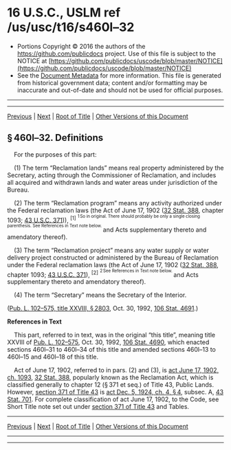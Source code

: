 ---
---

# 16 U.S.C., USLM ref /us/usc/t16/s460l–32

* Portions Copyright © 2016 the authors of the https://github.com/publicdocs project.
  Use of this file is subject to the NOTICE at [https://github.com/publicdocs/uscode/blob/master/NOTICE](https://github.com/publicdocs/uscode/blob/master/NOTICE)
* See the [Document Metadata](././../../../../../..//README.md) for more information.
  This file is generated from historical government data; content and/or formatting may be inaccurate and out-of-date and should not be used for official purposes.

----------
----------

[Previous](./../../../../../..//us/usc/t16/ch1/schLXIX/ptE/m__us_usc_t16_s460l–31.md) | [Next](./../../../../../..//us/usc/t16/ch1/schLXIX/ptE/m__us_usc_t16_s460l–33.md) | [Root of Title](./../../../../../../) | [Other Versions of this Document](https://publicdocs.github.io/go/links?ns=uslm&ref=%2Fus%2Fusc%2Ft16%2Fs460l%E2%80%9332)

## § 460l–32. Definitions

    For the purposes of this part:

    (1) The term “Reclamation lands” means real property administered by the Secretary, acting through the Commissioner of Reclamation, and includes all acquired and withdrawn lands and water areas under jurisdiction of the Bureau.

    (2) The term “Reclamation program” means any activity authorized under the Federal reclamation laws (the Act of June 17, 1902 ([32 Stat. 388][/us/stat/32/388], chapter 1093; [43 U.S.C. 371][/us/usc/t43/s371])), <sup>\[1\]</sup>  <sup><sup> 1 So in original. There should probably be only a single closing parenthesis. See References in Text note below. </sup></sup>  and Acts supplementary thereto and amendatory thereof).

    (3) The term “Reclamation project” means any water supply or water delivery project constructed or administered by the Bureau of Reclamation under the Federal reclamation laws (the Act of June 17, 1902 ([32 Stat. 388][/us/stat/32/388], chapter 1093; [43 U.S.C. 371][/us/usc/t43/s371]), <sup>\[2\]</sup>  <sup><sup> 2 See References in Text note below. </sup></sup>  and Acts supplementary thereto and amendatory thereof).

    (4) The term “Secretary” means the Secretary of the Interior.

([Pub. L. 102–575, title XXVIII, § 2803][/us/pl/102/575/s2803], Oct. 30, 1992, [106 Stat. 4691][/us/stat/106/4691].)

 __References in Text__ 

    This part, referred to in text, was in the original “this title”, meaning title XXVIII of [Pub. L. 102–575][/us/pl/102/575], Oct. 30, 1992, [106 Stat. 4690][/us/stat/106/4690], which enacted sections 460l–31 to 460l–34 of this title and amended sections 460l–13 to 460l–15 and 460l–18 of this title.

    Act of June 17, 1902, referred to in pars. (2) and (3), is [act June 17, 1902, ch. 1093][/us/act/1902-06-17/ch1093], [32 Stat. 388][/us/stat/32/388], popularly known as the Reclamation Act, which is classified generally to chapter 12 (§ 371 et seq.) of Title 43, Public Lands. However, [section 371 of Title 43][/us/usc/t43/s371] is [act Dec. 5, 1924, ch. 4, § 4][/us/act/1924-12-05/ch4/s4], subsec. A, [43 Stat. 701][/us/stat/43/701]. For complete classification of act June 17, 1902, to the Code, see Short Title note set out under [section 371 of Title 43][/us/usc/t43/s371] and Tables.

----------

[Previous](./../../../../../..//us/usc/t16/ch1/schLXIX/ptE/m__us_usc_t16_s460l–31.md) | [Next](./../../../../../..//us/usc/t16/ch1/schLXIX/ptE/m__us_usc_t16_s460l–33.md) | [Root of Title](./../../../../../../) | [Other Versions of this Document](https://publicdocs.github.io/go/links?ns=uslm&ref=%2Fus%2Fusc%2Ft16%2Fs460l%E2%80%9332)

----------
----------

[/us/stat/32/388]: https://publicdocs.github.io/go/links?ns=uslm&ref=%2Fus%2Fstat%2F32%2F388
[/us/usc/t43/s371]: https://publicdocs.github.io/go/links?ns=uslm&ref=%2Fus%2Fusc%2Ft43%2Fs371
[/us/stat/32/388]: https://publicdocs.github.io/go/links?ns=uslm&ref=%2Fus%2Fstat%2F32%2F388
[/us/usc/t43/s371]: https://publicdocs.github.io/go/links?ns=uslm&ref=%2Fus%2Fusc%2Ft43%2Fs371
[/us/pl/102/575/s2803]: https://publicdocs.github.io/go/links?ns=uslm&ref=%2Fus%2Fpl%2F102%2F575%2Fs2803
[/us/stat/106/4691]: https://publicdocs.github.io/go/links?ns=uslm&ref=%2Fus%2Fstat%2F106%2F4691
[/us/pl/102/575]: https://publicdocs.github.io/go/links?ns=uslm&ref=%2Fus%2Fpl%2F102%2F575
[/us/stat/106/4690]: https://publicdocs.github.io/go/links?ns=uslm&ref=%2Fus%2Fstat%2F106%2F4690
[/us/act/1902-06-17/ch1093]: https://publicdocs.github.io/go/links?ns=uslm&ref=%2Fus%2Fact%2F1902-06-17%2Fch1093
[/us/stat/32/388]: https://publicdocs.github.io/go/links?ns=uslm&ref=%2Fus%2Fstat%2F32%2F388
[/us/usc/t43/s371]: https://publicdocs.github.io/go/links?ns=uslm&ref=%2Fus%2Fusc%2Ft43%2Fs371
[/us/act/1924-12-05/ch4/s4]: https://publicdocs.github.io/go/links?ns=uslm&ref=%2Fus%2Fact%2F1924-12-05%2Fch4%2Fs4
[/us/stat/43/701]: https://publicdocs.github.io/go/links?ns=uslm&ref=%2Fus%2Fstat%2F43%2F701
[/us/usc/t43/s371]: https://publicdocs.github.io/go/links?ns=uslm&ref=%2Fus%2Fusc%2Ft43%2Fs371


